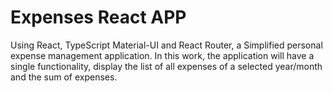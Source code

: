 # Expenses React APP

Using React, TypeScript Material-UI and React Router, a
Simplified personal expense management application. In this work, the
application will have a single functionality, display the list of all expenses
of a selected year/month and the sum of expenses.

